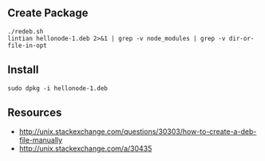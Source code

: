 ## Create Package

    ./redeb.sh
    lintian hellonode-1.deb 2>&1 | grep -v node_modules | grep -v dir-or-file-in-opt

## Install

    sudo dpkg -i hellonode-1.deb

## Resources

  * http://unix.stackexchange.com/questions/30303/how-to-create-a-deb-file-manually
  * http://unix.stackexchange.com/a/30435
